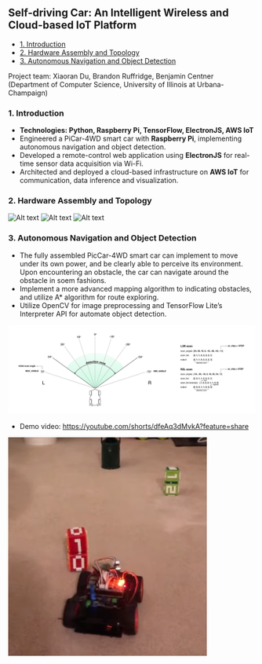## Self-driving Car: An Intelligent Wireless and Cloud-based IoT Platform
+ [1. Introduction](#1-introduction)
+ [2. Hardware Assembly and Topology](#2-Hardware-Assembly-and-Topology)
+ [3. Autonomous Navigation and Object Detection](#3-Autonomous-Navigation-and-Object-Detection)

Project team: Xiaoran Du, Brandon Ruffridge, Benjamin Centner (Department of Computer Science, University of Illinois at Urbana-Champaign)
### 1. Introduction
+ **Technologies: Python, Raspberry Pi, TensorFlow, ElectronJS, AWS IoT**
+ Engineered a PiCar-4WD smart car with **Raspberry Pi**, implementing autonomous navigation and object detection.
+ Developed a remote-control web application using **ElectronJS** for real-time sensor data acquisition via Wi-Fi.
+ Architected and deployed a cloud-based infrastructure on **AWS IoT** for communication, data inference and visualization.

### 2. Hardware Assembly and Topology
<img src="hardware/assembly.jpg" alt="Alt text" width="32%"/> <img src="hardware/picar.jpg" alt="Alt text" width="33%"/>
<img src="hardware/Topology.jpg" alt="Alt text" width="70%"/>

### 3. Autonomous Navigation and Object Detection
+ The fully assembled PicCar-4WD smart car can implement to move under its own power, and be clearly able to perceive its environment. Upon encountering an obstacle, the car can navigate around the obstacle in soem fashions.
+ Implement a more advanced mapping algorithm to indicating obstacles, and utilize A* algorithm for route exploring.
+ Utilize OpenCV for image preprocessing and TensorFlow Lite’s Interpreter API for automate object detection.
<img src="diagrams/walkthrough.jpg" alt="Alt text" width="100%"/>

+ Demo video: https://youtube.com/shorts/dfeAq3dMvkA?feature=share
  
[![Watch the video](diagrams/demo.png)](https://youtube.com/shorts/dfeAq3dMvkA?feature=share)
